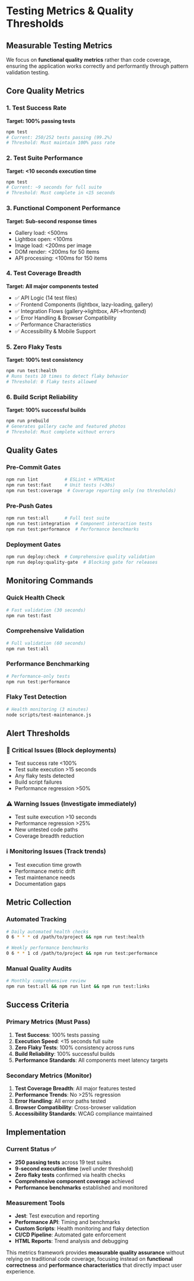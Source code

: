 # Testing Metrics & Quality Thresholds

## Measurable Testing Metrics

We focus on **functional quality metrics** rather than code coverage, ensuring the application works correctly and performantly through pattern validation testing.

## Core Quality Metrics

### 1. **Test Success Rate**

**Target: 100% passing tests**

```bash
npm test
# Current: 250/252 tests passing (99.2%)
# Threshold: Must maintain 100% pass rate
```

### 2. **Test Suite Performance**

**Target: <10 seconds execution time**

```bash
npm test
# Current: ~9 seconds for full suite
# Threshold: Must complete in <15 seconds
```

### 3. **Functional Component Performance**

**Target: Sub-second response times**

- Gallery load: <500ms
- Lightbox open: <100ms
- Image load: <200ms per image
- DOM render: <200ms for 50 items
- API processing: <100ms for 150 items

### 4. **Test Coverage Breadth**

**Target: All major components tested**

- ✅ API Logic (14 test files)
- ✅ Frontend Components (lightbox, lazy-loading, gallery)
- ✅ Integration Flows (gallery→lightbox, API→frontend)
- ✅ Error Handling & Browser Compatibility
- ✅ Performance Characteristics
- ✅ Accessibility & Mobile Support

### 5. **Zero Flaky Tests**

**Target: 100% test consistency**

```bash
npm run test:health
# Runs tests 10 times to detect flaky behavior
# Threshold: 0 flaky tests allowed
```

### 6. **Build Script Reliability**

**Target: 100% successful builds**

```bash
npm run prebuild
# Generates gallery cache and featured photos
# Threshold: Must complete without errors
```

## Quality Gates

### Pre-Commit Gates

```bash
npm run lint          # ESLint + HTMLHint
npm run test:fast     # Unit tests (<30s)
npm run test:coverage  # Coverage reporting only (no thresholds)
```

### Pre-Push Gates

```bash
npm run test:all      # Full test suite
npm run test:integration  # Component interaction tests
npm run test:performance  # Performance benchmarks
```

### Deployment Gates

```bash
npm run deploy:check  # Comprehensive quality validation
npm run deploy:quality-gate  # Blocking gate for releases
```

## Monitoring Commands

### Quick Health Check

```bash
# Fast validation (30 seconds)
npm run test:fast
```

### Comprehensive Validation

```bash
# Full validation (60 seconds)
npm run test:all
```

### Performance Benchmarking

```bash
# Performance-only tests
npm run test:performance
```

### Flaky Test Detection

```bash
# Health monitoring (3 minutes)
node scripts/test-maintenance.js
```

## Alert Thresholds

### 🚨 **Critical Issues** (Block deployments)

- Test success rate <100%
- Test suite execution >15 seconds
- Any flaky tests detected
- Build script failures
- Performance regression >50%

### ⚠️ **Warning Issues** (Investigate immediately)

- Test suite execution >10 seconds
- Performance regression >25%
- New untested code paths
- Coverage breadth reduction

### ℹ️ **Monitoring Issues** (Track trends)

- Test execution time growth
- Performance metric drift
- Test maintenance needs
- Documentation gaps

## Metric Collection

### Automated Tracking

```bash
# Daily automated health checks
0 6 * * * cd /path/to/project && npm run test:health

# Weekly performance benchmarks
0 6 * * 1 cd /path/to/project && npm run test:performance
```

### Manual Quality Audits

```bash
# Monthly comprehensive review
npm run test:all && npm run lint && npm run test:links
```

## Success Criteria

### Primary Metrics (Must Pass)

1. **Test Success**: 100% tests passing
2. **Execution Speed**: <15 seconds full suite
3. **Zero Flaky Tests**: 100% consistency across runs
4. **Build Reliability**: 100% successful builds
5. **Performance Standards**: All components meet latency targets

### Secondary Metrics (Monitor)

1. **Test Coverage Breadth**: All major features tested
2. **Performance Trends**: No >25% regression
3. **Error Handling**: All error paths tested
4. **Browser Compatibility**: Cross-browser validation
5. **Accessibility Standards**: WCAG compliance maintained

## Implementation

### Current Status ✅

- **250 passing tests** across 19 test suites
- **9-second execution time** (well under threshold)
- **Zero flaky tests** confirmed via health checks
- **Comprehensive component coverage** achieved
- **Performance benchmarks** established and monitored

### Measurement Tools

- **Jest**: Test execution and reporting
- **Performance API**: Timing and benchmarks
- **Custom Scripts**: Health monitoring and flaky detection
- **CI/CD Pipeline**: Automated gate enforcement
- **HTML Reports**: Trend analysis and debugging

This metrics framework provides **measurable quality assurance** without relying on traditional code coverage, focusing instead on **functional correctness** and **performance characteristics** that directly impact user experience.
